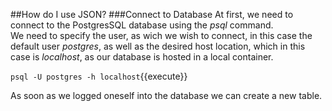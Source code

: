 ##How do I use JSON?
###Connect to Database
At first, we need to connect to the PostgresSQL database using the *psql* command.<br />
We need to specify the user, as wich we wish to connect, in this case the default user *postgres*, as well as the desired 
host location, which in this case is *localhost*, as our database is hosted in a local container.

`
psql -U postgres -h localhost
`{{execute}}
<br />

As soon as we logged oneself into the database we can create a new table.
